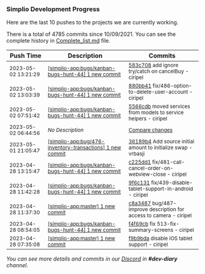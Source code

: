 
### Simplio Development Progress

Here are the last 10 pushes to the projects we are currently working.

There is a total of 4785 commits since 10/09/2021. You can see the complete history in
 [Complete_list.md](Complete_list.md) file.

| Push Time | Description | Commits |
| --- | --- | --- |
| <sub>2023-05-02 13:21:29</sub> | <sub>[[simplio-app:bugs/kanban\-bugs\-hunt\-44] 1 new commit](https://github.com/SimplioOfficial/simplio-app/commit/583c7085b129e2979d98e5d3c2c2548dd38a7140)</sub> | <sub>[583c708](https://github.com/SimplioOfficial/simplio-app/commit/583c7085b129e2979d98e5d3c2c2548dd38a7140) add ignore try/catch on cancelBuy - ciripel</sub> |
| <sub>2023-05-02 13:03:39</sub> | <sub>[[simplio-app:bugs/kanban\-bugs\-hunt\-44] 1 new commit](https://github.com/SimplioOfficial/simplio-app/commit/880bb4153409749e98bd7594239846f0fdb90112)</sub> | <sub>[880bb41](https://github.com/SimplioOfficial/simplio-app/commit/880bb4153409749e98bd7594239846f0fdb90112) fix/486-option-to-delete-user-account - ciripel</sub> |
| <sub>2023-05-02 07:51:42</sub> | <sub>[[simplio-app:bugs/kanban\-bugs\-hunt\-44] 1 new commit](https://github.com/SimplioOfficial/simplio-app/commit/5566cdb759428eaba42359481c4cdf9c3f2d767b)</sub> | <sub>[5566cdb](https://github.com/SimplioOfficial/simplio-app/commit/5566cdb759428eaba42359481c4cdf9c3f2d767b) moved services from models to service helpers - ciripel</sub> |
| <sub>2023-05-02 06:44:56</sub> | <sub>_No Description_</sub> | <sub>[Compare changes](https://github.com/SimplioOfficial/simplio-app/compare/c225dd15a829...dd0dc248597c)</sub> |
| <sub>2023-05-01 21:05:47</sub> | <sub>[[simplio-app:bug/476\-inventory\-transactions] 1 new commit](https://github.com/SimplioOfficial/simplio-app/commit/36189b44aedbc7f46250d68fa231ca5667cdcae5)</sub> | <sub>[36189b4](https://github.com/SimplioOfficial/simplio-app/commit/36189b44aedbc7f46250d68fa231ca5667cdcae5) Add source initial amount to initialize swap - vrbasji</sub> |
| <sub>2023-04-28 13:15:47</sub> | <sub>[[simplio-app:bugs/kanban\-bugs\-hunt\-44] 1 new commit](https://github.com/SimplioOfficial/simplio-app/commit/c225dd15a8293523f8066b2500cfcdfa53e8ccb1)</sub> | <sub>[c225dd1](https://github.com/SimplioOfficial/simplio-app/commit/c225dd15a8293523f8066b2500cfcdfa53e8ccb1) fix/481-call-cancel-order-on-webview-close - ciripel</sub> |
| <sub>2023-04-28 11:42:28</sub> | <sub>[[simplio-app:bugs/kanban\-bugs\-hunt\-44] 1 new commit](https://github.com/SimplioOfficial/simplio-app/commit/9f6c131eac6194a8918c893d31a4c36917b650d3)</sub> | <sub>[9f6c131](https://github.com/SimplioOfficial/simplio-app/commit/9f6c131eac6194a8918c893d31a4c36917b650d3) fix/439-disable-tablet-support-in-android - ciripel</sub> |
| <sub>2023-04-28 11:37:30</sub> | <sub>[[simplio-app:master] 1 new commit](https://github.com/SimplioOfficial/simplio-app/commit/c8a3487260b7540aa404c1c4006a2abc094ecd34)</sub> | <sub>[c8a3487](https://github.com/SimplioOfficial/simplio-app/commit/c8a3487260b7540aa404c1c4006a2abc094ecd34) bug/487-improve description for access to camera - ciripel</sub> |
| <sub>2023-04-28 08:54:05</sub> | <sub>[[simplio-app:bugs/kanban\-bugs\-hunt\-44] 1 new commit](https://github.com/SimplioOfficial/simplio-app/commit/f4f69cb7cff267b60658d207d0e331ce33db3d44)</sub> | <sub>[f4f69cb](https://github.com/SimplioOfficial/simplio-app/commit/f4f69cb7cff267b60658d207d0e331ce33db3d44) fix 513-fix-summary-screens - ciripel</sub> |
| <sub>2023-04-28 07:35:08</sub> | <sub>[[simplio-app:master] 1 new commit](https://github.com/SimplioOfficial/simplio-app/commit/f9b9bdae9d1f64d9daa7358d0c432c1682b0124a)</sub> | <sub>[f9b9bda](https://github.com/SimplioOfficial/simplio-app/commit/f9b9bdae9d1f64d9daa7358d0c432c1682b0124a) disable iOS tablet support - ciripel</sub> |

_You can see more details and commits in our [Discord](https://discord.gg/aKhjuwZmdP) in **#dev-diary** channel._
